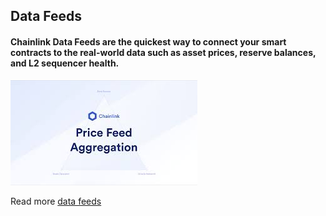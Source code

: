 ## Data Feeds

#### Chainlink Data Feeds are the quickest way to connect your smart contracts to the real-world data such as asset prices, reserve balances, and L2 sequencer health.

[![Watch the video](../../../media/price-feed.jpeg)](https://youtu.be/-pJqlI61ZKc?si=f0VDbaxsJRSt9mjq)

Read more [data feeds](https://docs.chain.link/data-feeds#overview)
